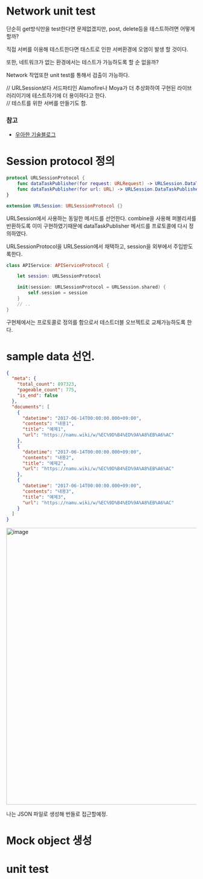 # Network unit test

단순히 get방식만을 test한다면 문제없겠지만, post, delete등을 테스트하려면 어떻게 할까?  

직접 서버를 이용해 테스트한다면 태스트로 인한 서버환경에 오염이 발생 할 것이다.   

또한, 네트워크가 없는 환경에서는 테스트가 가능하도록 할 순 없을까?  

Network 작업또한 unit test를 통해서 검출이 가능하다.  

// URLSession보다 서드파티인 Alamofire나 Moya가 더 추상화하여 구현된 라이브러리이기에 테스트하기에 더 용이하다고 한다.  
// 테스트를 위한 서버를 만들기도 함.  

### 참고
- [우아한 기술블로그](https://techblog.woowahan.com/2704/)

# Session protocol 정의
```swift
protocol URLSessionProtocol {
    func dataTaskPublisher(for request: URLRequest) -> URLSession.DataTaskPublisher
    func dataTaskPublisher(for url: URL) -> URLSession.DataTaskPublisher
}

extension URLSession: URLSessionProtocol {}
```
URLSession에서 사용하는 동일한 메서드를 선언한다. 
combine을 사용해 퍼블리셔를 반환하도록 이미 구현하였기때문에 dataTaskPublisher 메서드를 프로토콜에 다시 정의하였다.  

URLSessionProtocol을 URLSession에서 채택하고, session을 외부에서 주입받도록한다.  

```swift
class APIService: APIServiceProtocol {

    let session: URLSessionProtocol

    init(session: URLSessionProtocol = URLSession.shared) {
        self.session = session
    }
    // ..
}
```

구현체에서는 프로토콜로 정의를 함으로서 테스트더블 오브젝트로 교체가능하도록 한다. 

# sample data 선언. 
```json
{
  "meta": {
    "total_count": 897323,
    "pageable_count": 775,
    "is_end": false
  },
  "documents": [
    {
      "datetime": "2017-06-14T00:00:00.000+09:00",
      "contents": "내용1",
      "title": "예제1",
      "url": "https://namu.wiki/w/%EC%9D%B4%ED%9A%A8%EB%A6%AC"
    },
    {
      "datetime": "2017-06-14T00:00:00.000+09:00",
      "contents": "내용2",
      "title": "예제2",
      "url": "https://namu.wiki/w/%EC%9D%B4%ED%9A%A8%EB%A6%AC"
    },
    {
      "datetime": "2017-06-14T00:00:00.000+09:00",
      "contents": "내용3",
      "title": "예제3",
      "url": "https://namu.wiki/w/%EC%9D%B4%ED%9A%A8%EB%A6%AC"
    }
  ]
}
```
<img width="730" alt="image" src="https://github.com/jaehoon9186/study/assets/83233720/470fedec-9046-4189-a475-070b3815bf8b">

나는 JSON 파일로 생성해 번들로 접근할예정. 

# Mock object 생성

# unit test
